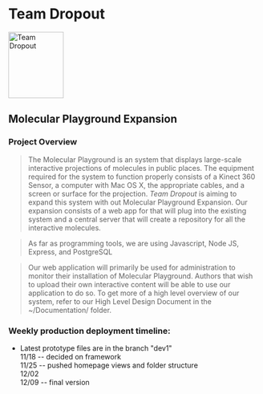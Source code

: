 # Team Dropout
<img src = "docs/Images/logo1.jpg" alt = "Team Dropout" height = "132" width = "110">

## Molecular Playground Expansion

### Project Overview
>The Molecular Playground is an system that displays large-scale interactive projections of molecules in public places. The equipment required for the system to function properly consists of a Kinect 360 Sensor, a computer with Mac OS X, the appropriate cables, and a screen or surface for the projection. *Team Dropout* is aiming to expand this system with out Molecular Playground Expansion. Our expansion consists of a web app for that will plug into the existing system and a central server that will create a repository for all the interactive molecules.

>As far as programming tools, we are using Javascript, Node JS, Express, and PostgreSQL

>Our web application will primarily be used for administration to monitor their installation of Molecular Playground. Authors that wish to upload their own interactive content will be able to use our application to do so. To get more of a high level overview of our system, refer to our High Level Design Document in the ~/Documentation/ folder.


### Weekly production deployment timeline:
- Latest prototype files are in the branch "dev1"
<br>11/18 -- decided on framework
<br>11/25 -- pushed homepage views and folder structure
<br>12/02
<br>12/09 -- final version
